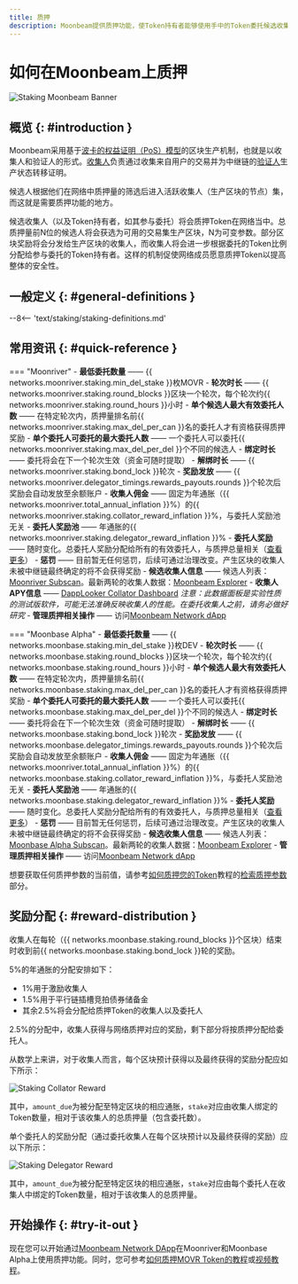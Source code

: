 ```yaml
---
title: 质押
description: Moonbeam提供质押功能，使Token持有者能够使用手中的Token委托候选收集人以获得奖励
---
```


# 如何在Moonbeam上质押

![Staking Moonbeam Banner](/images/learn/features/staking/staking-overview-banner.png)

## 概览 {: #introduction }

Moonbeam采用基于[波卡的权益证明（PoS）模型](https://wiki.polkadot.network/docs/learn-consensus)的区块生产机制，也就是以收集人和验证人的形式。[收集人](https://wiki.polkadot.network/docs/learn-collator)负责通过收集来自用户的交易并为中继链的[验证人](https://wiki.polkadot.network/docs/learn-validator)生产状态转移证明。

候选人根据他们在网络中质押量的筛选后进入活跃收集人（生产区块的节点）集，而这就是需要质押功能的地方。

候选收集人（以及Token持有者，如其参与委托）将会质押Token在网络当中。总质押量前N位的候选人将会获选为可用的交易集生产区块，N为可变参数。部分区块奖励将会分发给生产区块的收集人，而收集人将会进一步根据委托的Token比例分配给参与委托的Token持有者。这样的机制促使网络成员愿意质押Token以提高整体的安全性。

## 一般定义 {: #general-definitions }

--8<-- 'text/staking/staking-definitions.md'

## 常用资讯 {: #quick-reference }

=== "Moonriver" 
    - **最低委托数量** —— {{ networks.moonriver.staking.min_del_stake }}枚MOVR
    - **轮次时长** —— {{ networks.moonriver.staking.round_blocks }}区块一个轮次，每个轮次约{{ networks.moonriver.staking.round_hours }}小时
    - **单个候选人最大有效委托人数** —— 在特定轮次内，质押量排名前{{ networks.moonriver.staking.max_del_per_can }}名的委托人才有资格获得质押奖励
    - **单个委托人可委托的最大委托人数** —— 一个委托人可以委托{{ networks.moonriver.staking.max_del_per_del }}个不同的候选人
    - **绑定时长** —— 委托将会在下一个轮次生效（资金可随时提取）
    - **解绑时长** —— {{ networks.moonriver.staking.bond_lock }}轮次
    - **奖励发放** —— {{ networks.moonriver.delegator_timings.rewards_payouts.rounds }}个轮次后奖励会自动发放至余额账户
    - **收集人佣金** —— 固定为年通胀（{{ networks.moonriver.total_annual_inflation }}%）的{{ networks.moonriver.staking.collator_reward_inflation }}%，与委托人奖励池无关
    - **委托人奖励池** —— 年通胀的{{ networks.moonriver.staking.delegator_reward_inflation }}%
    - **委托人奖励** —— 随时变化。总委托人奖励分配给所有的有效委托人，与质押总量相关（[查看更多](/staking/overview/#reward-distribution)）
    - **惩罚** —— 目前暂无任何惩罚，后续可通过治理改变。产生区块的收集人未被中继链最终确定的将不会获得奖励
    - **候选收集人信息** —— 候选人列表：[Moonriver Subscan](https://moonriver.subscan.io/validator)。最新两轮的收集人数据：[Moonbeam Explorer](https://moonbeam-explorer.netlify.app/stats/miners?network=Moonriver)
    - **收集人APY信息** —— [DappLooker Collator Dashboard](http://analytics.dapplooker.com/public/dashboard/7dfc5a6e-da33-4d54-94bf-0dfa5e6843cb) *注意：此数据面板是实验性质的测试版软件，可能无法准确反映收集人的性能。在委托收集人之前，请务必做好研究* 
    - **管理质押相关操作** —— 访问[Moonbeam Network dApp](https://apps.moonbeam.network/moonriver)

=== "Moonbase Alpha" 
    - **最低委托数量** —— {{ networks.moonbase.staking.min_del_stake }}枚DEV
    - **轮次时长** —— {{ networks.moonbase.staking.round_blocks }}区块一个轮次，每个轮次约{{ networks.moonbase.staking.round_hours }}小时
    - **单个候选人最大有效委托人数** —— 在特定轮次内，质押量排名前{{ networks.moonbase.staking.max_del_per_can }}名的委托人才有资格获得质押奖励
    - **单个委托人可委托的最大委托人数** —— 一个委托人可以委托{{ networks.moonbase.staking.max_del_per_del }}个不同的候选人
    - **绑定时长** —— 委托将会在下一个轮次生效（资金可随时提取）
    - **解绑时长** —— {{ networks.moonbase.staking.bond_lock }}轮次
    - **奖励发放** —— {{ networks.moonbase.delegator_timings.rewards_payouts.rounds }}个轮次后奖励会自动发放至余额账户
    - **收集人佣金** —— 固定为年通胀（{{ networks.moonriver.total_annual_inflation }}%）的{{ networks.moonbase.staking.collator_reward_inflation }}%，与委托人奖励池无关
    - **委托人奖励池** —— 年通胀的{{ networks.moonbase.staking.delegator_reward_inflation }}%
    - **委托人奖励** —— 随时变化。总委托人奖励分配给所有的有效委托人，与质押总量相关（[查看更多](/staking/overview/#reward-distribution)）
    - **惩罚** —— 目前暂无任何惩罚，后续可通过治理改变。产生区块的收集人未被中继链最终确定的将不会获得奖励
    - **候选收集人信息** —— 候选人列表：[Moonbase Alpha Subscan](https://moonbase.subscan.io/validator)。最新两轮的收集人数据：[Moonbeam Explorer](https://moonbeam-explorer.netlify.app/stats/miners?network=MoonbaseAlpha)
    - **管理质押相关操作** —— 访问[Moonbeam Network dApp](https://apps.moonbeam.network/moonbase-alpha)

想要获取任何质押参数的当前值，请参考[如何质押您的Token](/tokens/staking/stake/)教程的[检索质押参数](/tokens/staking/stake/#retrieving-staking-parameters)部分。

## 奖励分配 {: #reward-distribution } 

收集人在每轮（{{ networks.moonbase.staking.round_blocks }}个区块）结束时收到前{{ networks.moonbase.staking.bond_lock }}轮的奖励。

5%的年通胀的分配安排如下：

 - 1%用于激励收集人
 - 1.5%用于平行链插槽竞拍债券储备金
 - 其余2.5%将会分配给质押Token的收集人以及委托人

2.5%的分配中，收集人获得与网络质押对应的奖励，剩下部分将按质押分配给委托人。

从数学上来讲，对于收集人而言，每个区块预计获得以及最终获得的奖励分配应如下所示：

![Staking Collator Reward](/images/learn/features/staking/staking-overview-1.png)

其中，`amount_due`为被分配至特定区块的相应通胀，`stake`对应由收集人绑定的Token数量，相对于该收集人的总质押量（包含委托数）。

单个委托人的奖励分配（通过委托收集人在每个区块预计以及最终获得的奖励）应以下所示：

![Staking Delegator Reward](/images/learn/features/staking/staking-overview-2.png)

其中，`amount_due`为被分配至特定区块的相应通胀，`stake`对应由每个委托人在收集人中绑定的Token数量，相对于该收集人的总质押量。

## 开始操作 {: #try-it-out }  

现在您可以开始通过[Moonbeam Network DApp](https://apps.moonbeam.network/moonriver)在Moonriver和Moonbase Alpha上使用质押功能。同时，您可参考[如何质押MOVR Token的教程](https://moonbeam.network/tutorial/stake-movr/)或[视频教程](https://youtu.be/maIfN2QkPpc)。
